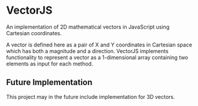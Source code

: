 # VectorJS
An implementation of 2D mathematical vectors in JavaScript using Cartesian coordinates.

A vector is defined here as a pair of X and Y coordinates in Cartesian space which has both a magnitude and a direction. VectorJS implements functionality to represent a vector as a 1-dimensional array containing two elements as input for each method.

## Future Implementation
This project may in the future include implementation for 3D vectors.
